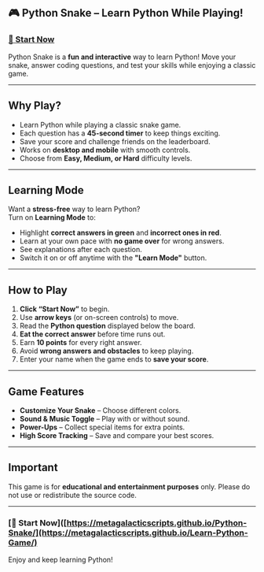 ## 🎮 Python Snake – Learn Python While Playing!  

### [🐍 Start Now](https://metagalacticscripts.github.io/Learn-Python-Game/)  

Python Snake is a **fun and interactive** way to learn Python! Move your snake, answer coding questions, and test your skills while enjoying a classic game.  

---

## Why Play?  

- Learn Python while playing a classic snake game.  
- Each question has a **45-second timer** to keep things exciting.  
- Save your score and challenge friends on the leaderboard.  
- Works on **desktop and mobile** with smooth controls.  
- Choose from **Easy, Medium, or Hard** difficulty levels.  

---

## Learning Mode  

Want a **stress-free** way to learn Python?  
Turn on **Learning Mode** to:  

- Highlight **correct answers in green** and **incorrect ones in red**.  
- Learn at your own pace with **no game over** for wrong answers.  
- See explanations after each question.  
- Switch it on or off anytime with the **"Learn Mode"** button.  

---

## How to Play  

1. **Click “Start Now”** to begin.  
2. Use **arrow keys** (or on-screen controls) to move.  
3. Read the **Python question** displayed below the board.  
4. **Eat the correct answer** before time runs out.  
5. Earn **10 points** for every right answer.  
6. Avoid **wrong answers and obstacles** to keep playing.  
7. Enter your name when the game ends to **save your score**.  

---

## Game Features  

- **Customize Your Snake** – Choose different colors.  
- **Sound & Music Toggle** – Play with or without sound.  
- **Power-Ups** – Collect special items for extra points.  
- **High Score Tracking** – Save and compare your best scores.  

---

## Important  

This game is for **educational and entertainment purposes** only. Please do not use or redistribute the source code.  

---

### [🐍 Start Now]([https://metagalacticscripts.github.io/Python-Snake/](https://metagalacticscripts.github.io/Learn-Python-Game/)  

Enjoy and keep learning Python!
